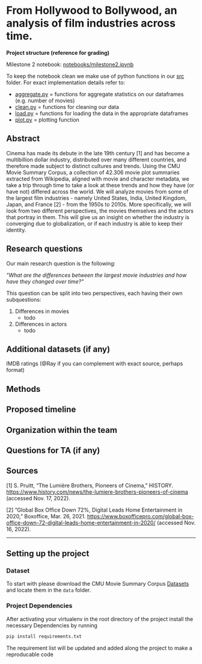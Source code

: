 # From Hollywood to Bollywood, an analysis of film industries across time.

**Project structure (reference for grading)**

Milestone 2 notebook: [notebooks/milestone2.ipynb](notebooks/milestone2.ipynb)

To keep the notebook clean we make use of python functions in our [src](src) folder. For exact implementation details refer to:
- [aggregate.py](src/aggregate.py) = functions for aggregate statistics on our dataframes (e.g. number of movies)
- [clean.py](src/clean.py) = functions for cleaning our data
- [load.py](src/load.py) = functions for loading the data in the appropriate dataframes
- [plot.py](src/plot.py) = plotting function

## Abstract

Cinema has made its debute in the late 19th century [1] and has become a multibillion dollar industry, distributed over many different countries, and therefore made subject to distinct cultures and trends.
Using the CMU Movie Summary Corpus, a collection of 42.306 movie plot summaries extracted from Wikipedia, aligned with movie and character metadata, we take a trip through time to take a look at these trends and how they have (or have not) differed across the world.
We will analyze movies from some of the largest film industries - namely United States, India, United Kingdom, Japan, and France [2] - from the 1950s to 2010s.
More specifically, we will look from two different perspectives, the movies themselves and the actors that portray in them.
This will give us an insight on whether the industry is converging due to globalization, or if each industry is able to keep their identity.

## Research questions

Our main research question is the following:

*"What are the differences between the largest movie industries and how have they changed over time?"*

This question can be split into two perspectives, each having their own subquestions:

1. Differences in movies
   - todo
2. Differences in actors
   - todo

## Additional datasets (if any)

IMDB ratings (@Ray if you can complement with exact source, perhaps format)

## Methods

## Proposed timeline

## Organization within the team

## Questions for TA (if any)

## Sources

[1] S. Pruitt, “The Lumière Brothers, Pioneers of Cinema,” HISTORY. https://www.history.com/news/the-lumiere-brothers-pioneers-of-cinema (accessed Nov. 17, 2022).

[2] “Global Box Office Down 72%, Digital Leads Home Entertainment in 2020,” Boxoffice, Mar. 26, 2021. https://www.boxofficepro.com/global-box-office-down-72-digital-leads-home-entertainment-in-2020/ (accessed Nov. 16, 2022).


---

## Setting up the project 
### Dataset
To start with please download the CMU Movie Summary Corpus [Datasets](https://www.cs.cmu.edu/~ark/personas/) and locate them in the `data` folder. 
### Project Dependencies 
After activating your virtualenv in the root directory of the project install the necessary Dependencies by running
```bat
pip install requirements.txt
```
The requirement list will be updated and added along the project to make a reproducable code 

